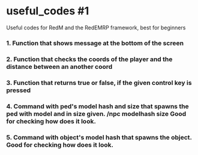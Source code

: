 # useful_codes #1
Useful codes for RedM and the RedEMRP framework, best for beginners

### 1. Function that shows message at the bottom of the screen
### 2. Function that checks the coords of the player and the distance between an another coord
### 3. Function that returns true or false, if the given control key is pressed
### 4. Command with ped's model hash and size that spawns the ped with model and in size given. /npc modelhash size Good for checking how does it look.
### 5. Command with object's model hash that spawns the object. Good for checking how does it look.
